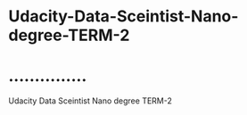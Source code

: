 # Udacity-Data-Sceintist-Nano-degree-TERM-2
# ...............
Udacity Data Sceintist Nano degree TERM-2 
